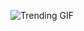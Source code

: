 
<!-- GIF_SECTION -->
![Trending GIF](https://media0.giphy.com/media/v1.Y2lkPThiYjIxNzcyd3Y0OG5oeG4yZzF3dGwzenhtMXRjdmp4dXN0NHVldnA5eW11bTdpbyZlcD12MV9naWZzX3NlYXJjaCZjdD1n/jBOOXxSJfG8kqMxT11/giphy.gif)
<!-- END_GIF_SECTION -->
